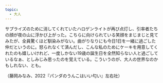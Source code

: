```yaml
---
topic:
  - 大人
---
```

サプライズのために消してくれていたハロゲンライトが再び点灯し、引率者たちの顔が夜の山に浮かび上がった。こちらに向けられている笑顔をまじまじと見てみたが、全員驚くほど馴染みがない。曲がりなりにも今日1日を一緒に過ごした仲だというのに。怒られなくて済んだし、こんな私のためにケーキを用意してくれたのも嬉しいけれど、一度しかない19歳の誕生日を全然知らない人と過ごしているなぁ、としみじみ思ったのを覚えている。こういうのが、大人の世界なのかもしれない、とも。

（藤岡みなみ、2022『パンダのうんこはいい匂い』左右社）